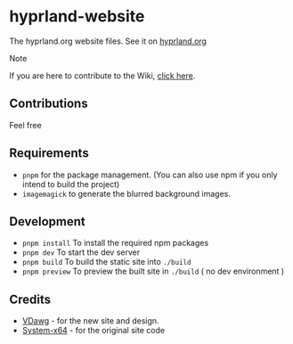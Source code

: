 # hyprland-website

The hyprland.org website files. See it on [hyprland.org](https://hyprland.org)

> [!NOTE]  
> If you are here to contribute to the Wiki, [click here](https://github.com/hyprwm/hyprland-wiki).

## Contributions

Feel free

## Requirements

- `pnpm` for the package management. (You can also use npm if you only intend to build the project)
- `imagemagick` to generate the blurred background images.

## Development

- `pnpm install` To install the required npm packages
- `pnpm dev` To start the dev server
- `pnpm build` To build the static site into `./build`
- `pnpm preview` To preview the built site in `./build` ( no dev environment )

## Credits

- [VDawg](https://github.com/Visual-Dawg) - for the new site and design.
- [System-x64](https://github.com/System-x64) - for the original site code
